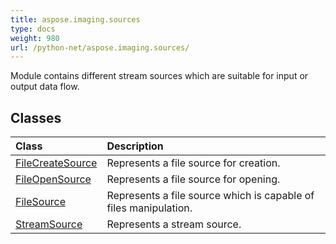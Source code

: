 ```yaml
---
title: aspose.imaging.sources
type: docs
weight: 980
url: /python-net/aspose.imaging.sources/
---
```



Module contains different stream sources which are suitable for input or output data flow.

## **Classes**
| **Class** | **Description** |
| :- | :- |
| [FileCreateSource](/imaging/python-net/aspose.imaging.sources/filecreatesource/) | Represents a file source for creation. |
| [FileOpenSource](/imaging/python-net/aspose.imaging.sources/fileopensource/) | Represents a file source for opening. |
| [FileSource](/imaging/python-net/aspose.imaging.sources/filesource/) | Represents a file source which is capable of files manipulation. |
| [StreamSource](/imaging/python-net/aspose.imaging.sources/streamsource/) | Represents a stream source. |
